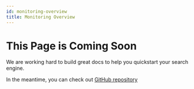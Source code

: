 ```yaml
---
id: monitoring-overview
title: Monitoring Overview
---
```



# This Page is Coming Soon

We are working hard to build great docs to help you quickstart your search engine.

In the meantime, you can check out [GitHub repository](https://github.com/smclab/openk9)